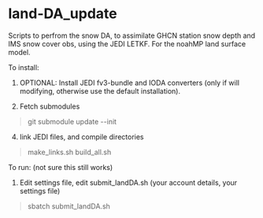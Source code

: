 # land-DA_update
Scripts to perfrom the snow DA, to assimilate GHCN station snow depth and IMS snow cover obs, using the JEDI LETKF.
For the noahMP land surface model.

To install: 

1. OPTIONAL: Install JEDI fv3-bundle and IODA converters (only if will modifying, otherwise use the default installation). 

2. Fetch submodules

>git submodule update --init

4. link JEDI files, and compile directories

> make_links.sh
> build_all.sh

To run:  (not sure this still works) 

1. Edit settings file, edit submit_landDA.sh (your account details, your settings file) 
>sbatch submit_landDA.sh

